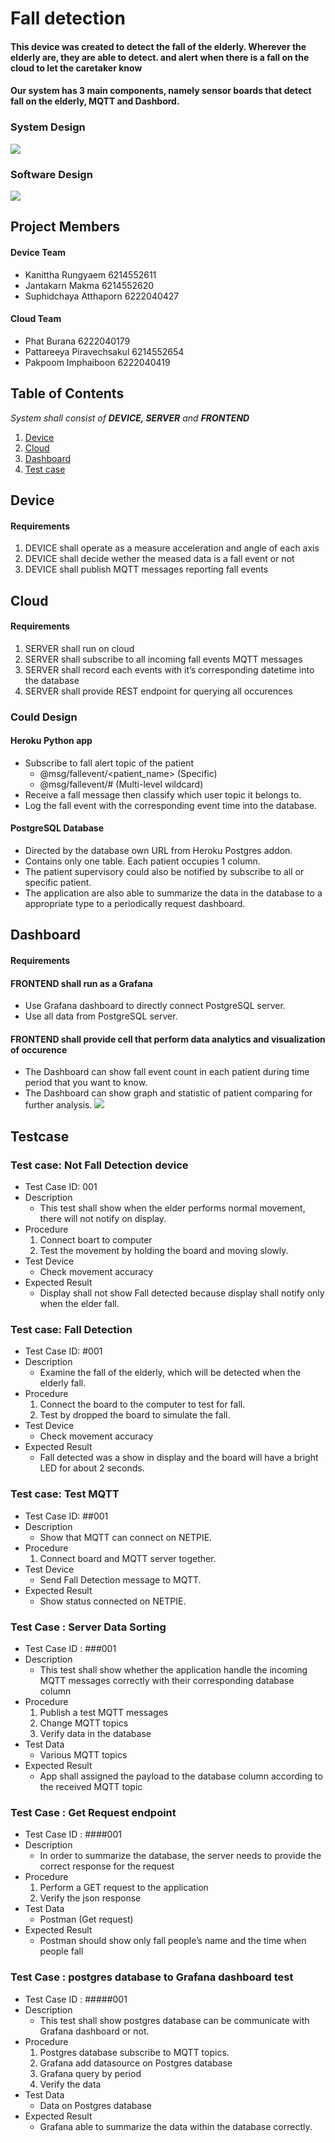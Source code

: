 # Fall detection
#### This device was created to detect the fall of the elderly. Wherever the elderly are, they are able to detect. and alert when there is a fall on the cloud to let the caretaker know

#### Our system has 3 main components, namely sensor boards that detect fall on the elderly, MQTT and Dashbord.

### System Design
![](image/Diagram.jpg)

### Software Design
![](image/SWdesign.JPG)

## Project Members
#### Device Team
- Kanittha    Rungyaem    6214552611
- Jantakarn   Makma       6214552620
- Suphidchaya Atthaporn   6222040427

#### Cloud Team
- Phat        Burana        6222040179
- Pattareeya  Piravechsakul 6214552654
- Pakpoom     Imphaiboon    6222040419

## Table of Contents
*System shall consist of **DEVICE, SERVER** and **FRONTEND***
1. [Device](#Device)
2. [Cloud](#Cloud)
3. [Dashboard](#Dashboard)
4. [Test case](#Testcase)

## Device
#### Requirements
1. DEVICE shall operate as a measure acceleration and angle of each axis
2. DEVICE shall decide wether the meased data is a fall event or not
3. DEVICE shall publish MQTT messages reporting fall events



## Cloud
#### Requirements
1. SERVER shall run on cloud
2. SERVER shall subscribe to all incoming fall events MQTT messages
3. SERVER shall record each events with it’s corresponding datetime into the database
4. SERVER shall provide REST endpoint for querying all occurences
### Could Design
#### Heroku Python app
- Subscribe to fall alert topic of the patient
  * @msg/fallevent/<patient_name>  (Specific)
  * @msg/fallevent/#               (Multi-level wildcard)
- Receive a fall message then classify which user topic it belongs to.
- Log the fall event with the corresponding event time into the database. 
#### PostgreSQL Database 
- Directed by the database own URL from Heroku Postgres addon.
- Contains only one table. Each patient occupies 1 column.
- The patient supervisory could also be notified by subscribe to all or specific patient.
- The application are also able to summarize the data in the database to a appropriate type to a periodically request dashboard.


## Dashboard
#### Requirements
#### FRONTEND shall run as a Grafana
- Use Grafana dashboard to directly connect PostgreSQL server. 
- Use all data from PostgreSQL server.
#### FRONTEND shall provide cell that perform data analytics and visualization of occurence
- The Dashboard can show fall event count in each patient during time period that you want to know.
- The Dashboard can show graph and statistic of patient comparing for further analysis.
![](image/ex_dashboard.jpg)


## Testcase
### Test case: Not Fall Detection device
- Test Case ID: 001
- Description
	- This test shall show when the elder performs normal movement, there will not notify on display.
- Procedure
	1. Connect boart to computer
	2. Test the movement by holding the board and moving slowly.
- Test Device
	- Check movement accuracy
- Expected Result
	- Display shall not show Fall detected because display shall notify only when the elder fall.

### Test case: Fall Detection
- Test Case ID: #001
- Description
	- Examine the fall of the elderly, which will be detected when the elderly fall.
- Procedure
	1. Connect the board to the computer to test for fall.
	2. Test by dropped the board to simulate the fall.
- Test Device
	- Check movement accuracy
- Expected Result
	- Fall detected was a show in display and the board will have a bright LED for about 2 seconds.

### Test case: Test MQTT
- Test Case ID: ##001
- Description
	- Show that MQTT can connect on NETPIE. 
- Procedure
	1. Connect board and MQTT server together.
- Test Device
	- Send Fall Detection message to MQTT.
- Expected Result
	- Show status connected on NETPIE.

### Test Case : Server Data Sorting
- Test Case ID : ###001
- Description
	- This test shall show whether the application handle the incoming MQTT messages correctly with their corresponding database column
- Procedure
	1. Publish a test MQTT messages
	2. Change MQTT topics
	3. Verify data in the database
- Test Data
	- Various MQTT topics
- Expected Result
	- App shall assigned the payload to the database column according to the received MQTT topic


### Test Case : Get Request endpoint
- Test Case ID : ####001
- Description
	- In order to summarize the database, the server needs to provide the correct response for the request
- Procedure
	1. Perform a GET request to the application
	2. Verify the json response
- Test Data
	- Postman (Get request)
- Expected Result
	- Postman should show only fall people’s name and the time when people fall

### Test Case : postgres database to Grafana dashboard test
- Test Case ID : #####001
- Description
	- This test shall show postgres database can be communicate with Grafana dashboard or not.
- Procedure
	1. Postgres database subscribe to MQTT topics.
	2. Grafana add datasource on Postgres database
	3. Grafana query by period 
	4. Verify the data 
- Test Data
	- Data on Postgres database
- Expected Result
	- Grafana able to summarize the data within the database correctly.
